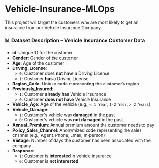 # Vehicle-Insurance-MLOps
This project will target the customers who are most likely to get an insurance from our Vehicle Insurance Company.

### 📊 Dataset Description – Vehicle Insurance Customer Data

- **id**: Unique ID for the customer  
- **Gender**: Gender of the customer  
- **Age**: Age of the customer  
- **Driving_License**:  
  - `0`: Customer does **not** have a Driving License  
  - `1`: Customer **has** a Driving License  
- **Region_Code**: Unique code representing the customer’s region  
- **Previously_Insured**:  
  - `1`: Customer **already has** Vehicle Insurance  
  - `0`: Customer **does not have** Vehicle Insurance  
- **Vehicle_Age**: Age of the vehicle (e.g., `< 1 Year`, `1-2 Year`, `> 2 Years`)  
- **Vehicle_Damage**:  
  - `1`: Customer's vehicle was **damaged** in the past  
  - `0`: Customer's vehicle was **not damaged** in the past  
- **Annual_Premium**: Annual premium amount the customer needs to pay  
- **Policy_Sales_Channel**: Anonymized code representing the sales channel (e.g., Agent, Phone, Email, In-person)  
- **Vintage**: Number of days the customer has been associated with the company  
- **Response**:  
  - `1`: Customer is **interested** in vehicle insurance  
  - `0`: Customer is **not interested**
  
